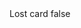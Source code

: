 <?xml version="1.0" encoding="UTF-8"?>
<CustomMetadata xmlns="http://soap.sforce.com/2006/04/metadata">
    <label>Lost card</label>
    <protected>false</protected>
</CustomMetadata>
